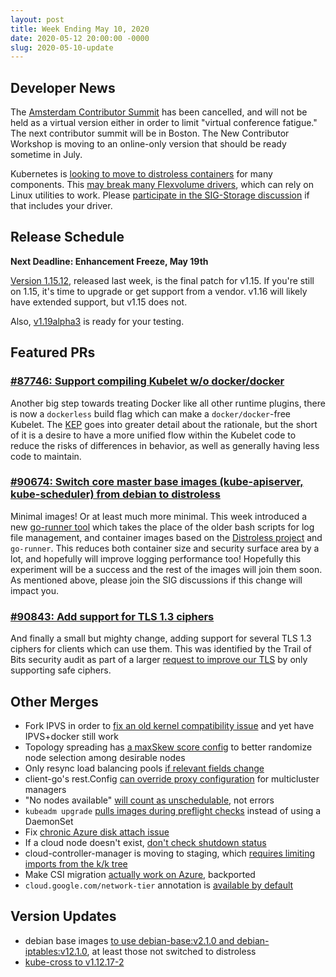 ```yaml
---
layout: post
title: Week Ending May 10, 2020
date: 2020-05-12 20:00:00 -0000
slug: 2020-05-10-update
---
```


## Developer News

The [Amsterdam Contributor Summit](https://groups.google.com/forum/?utm_medium=email&utm_source=footer#!topic/kubernetes-dev/jnPv42i2ACw) has been cancelled, and will not be held as a virtual version either in order to limit "virtual conference fatigue." The next contributor summit will be in Boston. The New Contributor Workshop is moving to an online-only version that should be ready sometime in July.

Kubernetes is [looking to move to distroless containers](https://github.com/kubernetes/kubernetes/issues/70249) for many components.  This [may break many Flexvolume drivers](https://github.com/kubernetes/kubernetes/issues/78737), which can rely on Linux utilities to work. Please [participate in the SIG-Storage discussion](https://groups.google.com/forum/?utm_medium=email&utm_source=footer#!msg/kubernetes-sig-storage/618lBlJo8rU/wYkqMI-zAgAJ) if that includes your driver.

## Release Schedule

**Next Deadline: Enhancement Freeze, May 19th**

[Version 1.15.12](https://github.com/kubernetes/kubernetes/blob/master/CHANGELOG/CHANGELOG-1.15.md/#v11512), released last week, is the final patch for v1.15.  If you're still on 1.15, it's time to upgrade or get support from a vendor.  v1.16 will likely have extended support, but v1.15 does not.

Also, [v1.19alpha3](https://github.com/kubernetes/kubernetes/blob/master/CHANGELOG/CHANGELOG-1.19.md/#v1190-alpha3) is ready for your testing.

## Featured PRs

### [#87746: Support compiling Kubelet w/o docker/docker](https://github.com/kubernetes/kubernetes/pull/87746)

Another big step towards treating Docker like all other runtime plugins, there is now a `dockerless` build flag which can make a `docker/docker`-free Kubelet. The [KEP](https://github.com/kubernetes/enhancements/blob/master/keps/sig-node/20200205-build-kubelet-without-docker.md) goes into greater detail about the rationale, but the short of it is a desire to have a more unified flow within the Kubelet code to reduce the risks of differences in behavior, as well as generally having less code to maintain.

### [#90674: Switch core master base images (kube-apiserver, kube-scheduler) from debian to distroless](https://github.com/kubernetes/kubernetes/pull/90674)

Minimal images! Or at least much more minimal. This week introduced a new [go-runner tool](https://github.com/kubernetes/kubernetes/pull/90804) which takes the place of the older bash scripts for log file management, and container images based on the [Distroless project](https://github.com/GoogleContainerTools/distroless) and `go-runner`. This reduces both container size and security surface area by a lot, and hopefully will improve logging performance too! Hopefully this experiment will be a success and the rest of the images will join them soon. As mentioned above, please join the SIG discussions if this change will impact you.

### [#90843: Add support for TLS 1.3 ciphers](https://github.com/kubernetes/kubernetes/pull/90843)

And finally a small but mighty change, adding support for several TLS 1.3 ciphers for clients which can use them. This was identified by the Trail of Bits security audit as part of a larger [request to improve our TLS](https://github.com/kubernetes/kubernetes/issues/81145) by only supporting safe ciphers.

## Other Merges

* Fork IPVS in order to [fix an old kernel compatibility issue](https://github.com/kubernetes/kubernetes/pull/90678) and yet have IPVS+docker still work
* Topology spreading has [a maxSkew score config](https://github.com/kubernetes/kubernetes/pull/90820) to better randomize node selection among desirable nodes
* Only resync load balancing pools [if relevant fields change](https://github.com/kubernetes/kubernetes/pull/90769)
* client-go's rest.Config [can override proxy configuration](https://github.com/kubernetes/kubernetes/pull/81443) for multicluster managers
* "No nodes available" [will count as unschedulable](https://github.com/kubernetes/kubernetes/pull/90989), not errors
* `kubeadm upgrade` [pulls images during preflight checks](https://github.com/kubernetes/kubernetes/pull/90788) instead of using a DaemonSet
* Fix [chronic Azure disk attach issue](https://github.com/kubernetes/kubernetes/pull/90749)
* If a cloud node doesn't exist, [don't check shutdown status](https://github.com/kubernetes/kubernetes/pull/90737)
* cloud-controller-manager is moving to staging, which [requires limiting imports from the k/k tree](https://github.com/kubernetes/kubernetes/pull/90630)
* Make CSI migration [actually work on Azure](https://github.com/kubernetes/kubernetes/pull/90162), backported
* `cloud.google.com/network-tier` annotation is [available by default](cloud.google.com/network-tier)

## Version Updates

* debian base images [to use debian-base:v2.1.0 and debian-iptables:v12.1.0](https://github.com/kubernetes/kubernetes/pull/90697), at least those not switched to distroless
* [kube-cross to v1.12.17-2](https://github.com/kubernetes/kubernetes/pull/90760)
